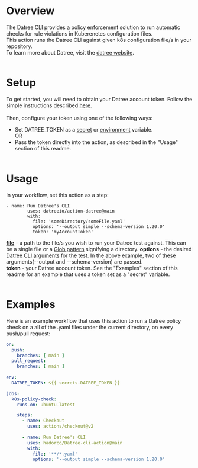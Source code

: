 # Overview
The Datree CLI provides a policy enforcement solution to run automatic checks for rule violations in Kuberenetes configuration files.  
This action runs the Datree CLI against given k8s configuration file/s in your repository.<br/>
To learn more about Datree, visit the [datree website](https://www.datree.io/).
<br/><br/>
# Setup
To get started, you will need to obtain your Datree account token. Follow the simple instructions described [here](https://hub.datree.io/account-token).
<br/><br/>
Then, configure your token using one of the following ways:
* Set DATREE_TOKEN as a [secret](https://docs.github.com/en/actions/reference/encrypted-secrets) or [environment](https://docs.github.com/en/actions/reference/environment-variables) variable.  
OR
* Pass the token directly into the action, as described in the "Usage" section of this readme.
<br/><br/>
# Usage
In your workflow, set this action as a step:
```
- name: Run Datree's CLI
        uses: datreeio/action-datree@main
        with:
          file: 'someDirectory/someFile.yaml'
          options: '--output simple --schema-version 1.20.0'
          token: 'myAccountToken'
```
<u>**file**</u> - a path to the file/s you wish to run your Datree test against. This can be a single file or a [Glob pattern](https://www.digitalocean.com/community/tools/glob) signifying a directory.
**options** - the desired [Datree CLI arguments](https://hub.datree.io/cli-arguments) for the test. In the above example, two of these arguments(--output and --schema-version) are passed.  
**token** - your Datree account token. See the "Examples" section of this readme for an example that uses a token set as a "secret" variable.
<br/><br/>
# Examples
Here is an example workflow that uses this action to run a Datree policy check on a all of the .yaml files under the current directory, on every push/pull request:
```yaml
on:
  push:
    branches: [ main ]
  pull_request:
    branches: [ main ]
    
env:
  DATREE_TOKEN: ${{ secrets.DATREE_TOKEN }} 

jobs:
  k8s-policy-check:
    runs-on: ubuntu-latest

    steps:
      - name: Checkout
        uses: actions/checkout@v2
        
      - name: Run Datree's CLI
        uses: hadorco/Datree-cli-action@main
        with:
          file: '**/*.yaml'
          options: '--output simple --schema-version 1.20.0'
```
<br/>

<!--# Output
The output of this action will look something like this:

![Alt text](/Resources/output.jpg?raw=true "Optional Title")
--!>
